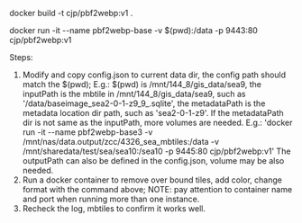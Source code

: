 
docker build -t cjp/pbf2webp:v1 .

docker run -it --name pbf2webp-base -v $(pwd):/data -p 9443:80 cjp/pbf2webp:v1

Steps:
1. Modify and copy config.json to current data dir, the config path should match the $(pwd);
    E.g.: $(pwd) is /mnt/144_8/gis_data/sea9, the inputPath is the mbtile in /mnt/144_8/gis_data/sea9, such as '/data/baseimage_sea2-0-1-z9_9_.sqlite',
    the metadataPath is the metadata location dir path, such as 'sea2-0-1-z9'.
    If the metadataPath dir is not same as the inputPath, more volumes are needed.
    E.g.: 'docker run -it --name pbf2webp-base3 -v /mnt/nas/data.output/zcc/4326_sea_mbtiles:/data -v /mnt/sharedata/test/sea/sea10:/sea10 -p 9445:80 cjp/pbf2webp:v1'
    The outputPath can also be defined in the config.json, volume may be also needed.
2. Run a docker container to remove over bound tiles, add color, change format with the command above; 
    NOTE: pay attention to container name and port when running more than one instance.
3. Recheck the log, mbtiles to confirm it works well.

